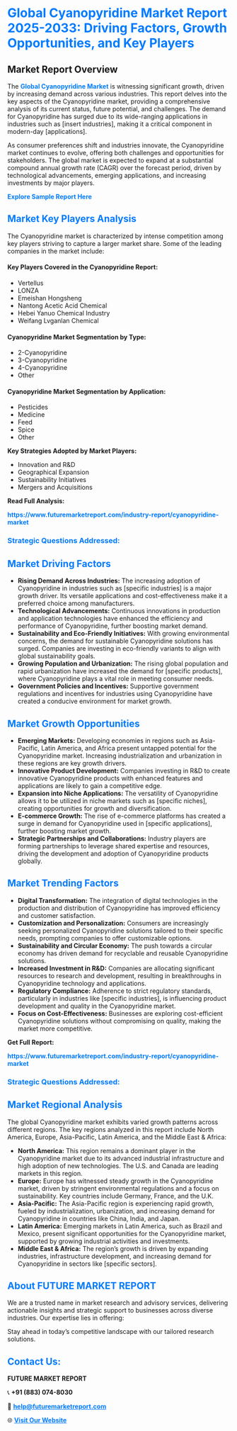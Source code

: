 <h1 style="color: #007BFF;">Global Cyanopyridine Market Report 2025-2033: Driving Factors, Growth Opportunities, and Key Players</h1>

<section id="overview">
<h2>Market Report Overview</h2>
<p>The <a href="https://www.futuremarketreport.com/industry-report/cyanopyridine-market" style="color: #007BFF; text-decoration: none;"><strong>Global Cyanopyridine Market</strong></a> is witnessing significant growth, driven by increasing demand across various industries. This report delves into the key aspects of the Cyanopyridine market, providing a comprehensive analysis of its current status, future potential, and challenges. The demand for Cyanopyridine has surged due to its wide-ranging applications in industries such as [insert industries], making it a critical component in modern-day [applications].</p>
<p>As consumer preferences shift and industries innovate, the Cyanopyridine market continues to evolve, offering both challenges and opportunities for stakeholders. The global market is expected to expand at a substantial compound annual growth rate (CAGR) over the forecast period, driven by technological advancements, emerging applications, and increasing investments by major players.</p>
</section>

<section id="overview">
<p><a href="https://www.futuremarketreport.com/request-sample/reportId=92113" style="color: #007BFF; text-decoration: none;"><strong>Explore Sample Report Here</strong></a></p>
</section>

<section id="key-players">
<h2 style="color: #007BFF;">Market Key Players Analysis</h2>
<p>The Cyanopyridine market is characterized by intense competition among key players striving to capture a larger market share. Some of the leading companies in the market include:</p>
<h4>Key Players Covered in the Cyanopyridine Report:</h4>
<ul><li>Vertellus</li><li>LONZA</li><li>Emeishan Hongsheng</li><li>Nantong Acetic Acid Chemical</li><li>Hebei Yanuo Chemical Industry</li><li>Weifang Lvganlan Chemical</li></ul>
<h4>Cyanopyridine Market Segmentation by Type:</h4>
<ul><li>2-Cyanopyridine</li><li>3-Cyanopyridine</li><li>4-Cyanopyridine</li><li>Other</li></ul>

<h4>Cyanopyridine Market Segmentation by Application:</h4>
<ul><li>Pesticides</li><li>Medicine</li><li>Feed</li><li>Spice</li><li>Other</li></ul>
<p><strong>Key Strategies Adopted by Market Players:</strong></p>
<ul>
<li>Innovation and R&D</li>
<li>Geographical Expansion</li>
<li>Sustainability Initiatives</li>
<li>Mergers and Acquisitions</li>
</ul>
</section>

<section>
<p><strong>Read Full Analysis: </strong></p><a href="https://www.futuremarketreport.com/industry-report/cyanopyridine-market" style="color: #007BFF; text-decoration: none;"><strong>https://www.futuremarketreport.com/industry-report/cyanopyridine-market</strong></a>
<h3 style="color: #007BFF;">Strategic Questions Addressed:</h3>
</section>

<section id="driving-factors">
<h2 style="color: #007BFF;">Market Driving Factors</h2>
<ul>
<li><strong>Rising Demand Across Industries:</strong> The increasing adoption of Cyanopyridine in industries such as [specific industries] is a major growth driver. Its versatile applications and cost-effectiveness make it a preferred choice among manufacturers.</li>
<li><strong>Technological Advancements:</strong> Continuous innovations in production and application technologies have enhanced the efficiency and performance of Cyanopyridine, further boosting market demand.</li>
<li><strong>Sustainability and Eco-Friendly Initiatives:</strong> With growing environmental concerns, the demand for sustainable Cyanopyridine solutions has surged. Companies are investing in eco-friendly variants to align with global sustainability goals.</li>
<li><strong>Growing Population and Urbanization:</strong> The rising global population and rapid urbanization have increased the demand for [specific products], where Cyanopyridine plays a vital role in meeting consumer needs.</li>
<li><strong>Government Policies and Incentives:</strong> Supportive government regulations and incentives for industries using Cyanopyridine have created a conducive environment for market growth.</li>
</ul>
</section>

<section id="growth-opportunities">
<h2 style="color: #007BFF;">Market Growth Opportunities</h2>
<ul>
<li><strong>Emerging Markets:</strong> Developing economies in regions such as Asia-Pacific, Latin America, and Africa present untapped potential for the Cyanopyridine market. Increasing industrialization and urbanization in these regions are key growth drivers.</li>
<li><strong>Innovative Product Development:</strong> Companies investing in R&D to create innovative Cyanopyridine products with enhanced features and applications are likely to gain a competitive edge.</li>
<li><strong>Expansion into Niche Applications:</strong> The versatility of Cyanopyridine allows it to be utilized in niche markets such as [specific niches], creating opportunities for growth and diversification.</li>
<li><strong>E-commerce Growth:</strong> The rise of e-commerce platforms has created a surge in demand for Cyanopyridine used in [specific applications], further boosting market growth.</li>
<li><strong>Strategic Partnerships and Collaborations:</strong> Industry players are forming partnerships to leverage shared expertise and resources, driving the development and adoption of Cyanopyridine products globally.</li>
</ul>
</section>

<section id="trending-factors">
<h2 style="color: #007BFF;">Market Trending Factors</h2>
<ul>
<li><strong>Digital Transformation:</strong> The integration of digital technologies in the production and distribution of Cyanopyridine has improved efficiency and customer satisfaction.</li>
<li><strong>Customization and Personalization:</strong> Consumers are increasingly seeking personalized Cyanopyridine solutions tailored to their specific needs, prompting companies to offer customizable options.</li>
<li><strong>Sustainability and Circular Economy:</strong> The push towards a circular economy has driven demand for recyclable and reusable Cyanopyridine solutions.</li>
<li><strong>Increased Investment in R&D:</strong> Companies are allocating significant resources to research and development, resulting in breakthroughs in Cyanopyridine technology and applications.</li>
<li><strong>Regulatory Compliance:</strong> Adherence to strict regulatory standards, particularly in industries like [specific industries], is influencing product development and quality in the Cyanopyridine market.</li>
<li><strong>Focus on Cost-Effectiveness:</strong> Businesses are exploring cost-efficient Cyanopyridine solutions without compromising on quality, making the market more competitive.</li>
</ul>
</section>

<section>
<p><strong>Get Full Report: </strong></p><a href="https://www.futuremarketreport.com/industry-report/cyanopyridine-market" style="color: #007BFF; text-decoration: none;"><strong>https://www.futuremarketreport.com/industry-report/cyanopyridine-market</strong></a>
<h3 style="color: #007BFF;">Strategic Questions Addressed:</h3>
</section>


<section id="regional-analysis">
<h2 style="color: #007BFF;">Market Regional Analysis</h2>
<p>The global Cyanopyridine market exhibits varied growth patterns across different regions. The key regions analyzed in this report include North America, Europe, Asia-Pacific, Latin America, and the Middle East & Africa:</p>
<ul>
<li><strong>North America:</strong> This region remains a dominant player in the Cyanopyridine market due to its advanced industrial infrastructure and high adoption of new technologies. The U.S. and Canada are leading markets in this region.</li>
<li><strong>Europe:</strong> Europe has witnessed steady growth in the Cyanopyridine market, driven by stringent environmental regulations and a focus on sustainability. Key countries include Germany, France, and the U.K.</li>
<li><strong>Asia-Pacific:</strong> The Asia-Pacific region is experiencing rapid growth, fueled by industrialization, urbanization, and increasing demand for Cyanopyridine in countries like China, India, and Japan.</li>
<li><strong>Latin America:</strong> Emerging markets in Latin America, such as Brazil and Mexico, present significant opportunities for the Cyanopyridine market, supported by growing industrial activities and investments.</li>
<li><strong>Middle East & Africa:</strong> The region’s growth is driven by expanding industries, infrastructure development, and increasing demand for Cyanopyridine in sectors like [specific sectors].</li>
</ul>
</section>

<footer>
<h2 style="color: #007BFF;">About FUTURE MARKET REPORT</h2>
<p>We are a trusted name in market research and advisory services, delivering actionable insights and strategic support to businesses across diverse industries. Our expertise lies in offering:</p>

<p>Stay ahead in today’s competitive landscape with our tailored research solutions.</p>

<h2 style="color: #007BFF;">Contact Us:</h2>
<p><strong>FUTURE MARKET REPORT</strong></p>
<p>📞 <strong>+91 (883) 074-8030</strong></p>
<p>📧 <strong><a href="mailto:help@futuremarketreport.com" style="color: #007BFF;">help@futuremarketreport.com</a></strong></p>
<p>🌐 <strong><a href="https://www.futuremarketreport.com/" style="color: #007BFF;">Visit Our Website</a></strong></p>
</footer>